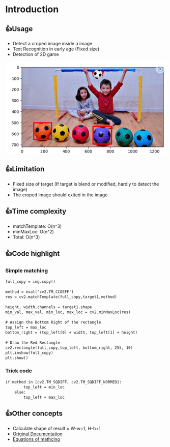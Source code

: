 # Introduction
## :+1:Usage
- Detect a croped image inside a image
- Text Recognition in early age (Fixed size)
- Detection of 2D game

![alt text](https://github.com/hmlaiac/NEW_AI/blob/main/opencv/Template%20Matching/img/outcome.png)

## :+1:Limitation
- Fixed size of target (If target is blend or modified, hardly to detect the image)
- The croped image should exited in the image

## :+1:Time complexity
- matchTemplate: O(n^3)
- minMaxLoc: O(n^2)
- Total: O(n^3)

## :+1:Code highlight
### Simple matching
```
full_copy = img.copy()

method = eval('cv2.TM_CCOEFF')
res = cv2.matchTemplate(full_copy,target1,method)

height, width,channels = target1.shape
min_val, max_val, min_loc, max_loc = cv2.minMaxLoc(res)

# Assign the Bottom Right of the rectangle
top_left = max_loc
bottom_right = (top_left[0] + width, top_left[1] + height)

# Draw the Red Rectangle
cv2.rectangle(full_copy,top_left, bottom_right, 255, 10)
plt.imshow(full_copy)
plt.show()
```
### Trick code

```
if method in [cv2.TM_SQDIFF, cv2.TM_SQDIFF_NORMED]:
        top_left = min_loc    
    else:
        top_left = max_loc
```

## :+1:Other concepts
- Calculate shape of result = W-w+1, H-h+1
- [Original Documentation](https://docs.opencv.org/4.x/d4/dc6/tutorial_py_template_matching.html)
- [Equations of mathcing](https://docs.opencv.org/4.x/df/dfb/group__imgproc__object.html#gga3a7850640f1fe1f58fe91a2d7583695dab65c042ed62c9e9e095a1e7e41fe2773) 
